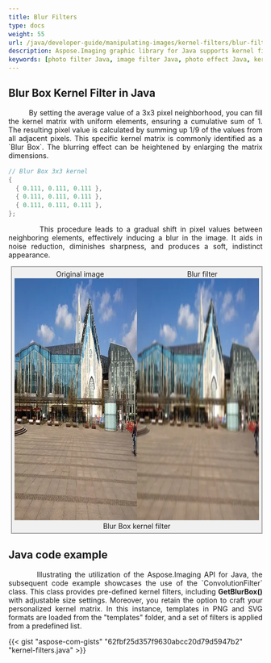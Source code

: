 ```yaml
---
title: Blur Filters
type: docs
weight: 55
url: /java/developer-guide/manipulating-images/kernel-filters/blur-filter/
description: Aspose.Imaging graphic library for Java supports kernel filters such as Blurring as well as custom kernels.
keywords: [photo filter Java, image filter Java, photo effect Java, kernel filter, blur image in Java, blur filter in Java, blur box filter, kernel matrix, convolution operation, custom kernel filter]
---
```


## Blur Box Kernel Filter in Java

<p align='justify'>
&nbsp;&nbsp;&nbsp;&nbsp;&nbsp;&nbsp;&nbsp;&nbsp;
By setting the average value of a 3x3 pixel neighborhood, you can fill the kernel matrix with uniform elements, ensuring a cumulative sum of 1. The resulting pixel value is calculated by summing up 1/9 of the values from all adjacent pixels. This specific kernel matrix is commonly identified as a `Blur Box`. The blurring effect can be heightened by enlarging the matrix dimensions.
</p>

```java
// Blur Box 3x3 kernel
{
  { 0.111, 0.111, 0.111 },
  { 0.111, 0.111, 0.111 },
  { 0.111, 0.111, 0.111 },
};
```
<p align='justify'>
&nbsp;&nbsp;&nbsp;&nbsp;&nbsp;&nbsp;&nbsp;&nbsp;
This procedure leads to a gradual shift in pixel values between neighboring elements, effectively inducing a blur in the image. It aids in noise reduction, diminishes sharpness, and produces a soft, indistinct appearance.
</p>

<style>
   .frame {
    border: 2px solid darkgray;
    padding: 5px;
    margin: 10px 0 5px 5px;
    background: #f0f0f0;
    align-items: center;
   }
   .marginauto {
    margin: 10px auto 20px;
    display: block;
   }
   .frame figcaption {
    margin: 0 auto;
    display: flex;
    flex-direction: row;
    justify-content: center;
   }
   .container {
    display: flex;
    flex-direction: row;
    align-items: center;
    justify-content: space-around;
   }
</style>

<figure class="frame">
<div class="container">
    <div>
        <figcaption>Original image</figcaption>
    </div>
    <div>
        <figcaption>Blur filter</figcaption>
    </div>
</div>
<div class="container">
    <div>
        <img src="../template-building.webp" alt="Original photo before kernel filter" width="640" height="480"/>
    </div>
    <div>
        <img src="./blur-box-3x3-kernel-filter.webp" alt="Blur Box 3x3 kernel filter in Java" width="640" height="480"/>
    </div>
</div>
<figcaption>Blur Box kernel filter</figcaption>
</figure>

## Java code example

<p align='justify'>
&nbsp;&nbsp;&nbsp;&nbsp;&nbsp;&nbsp;&nbsp;&nbsp;
Illustrating the utilization of the Aspose.Imaging API for Java, the subsequent code example showcases the use of the `ConvolutionFilter` class. This class provides pre-defined kernel filters, including <strong>GetBlurBox()</strong> with adjustable size settings. Moreover, you retain the option to craft your personalized kernel matrix. In this instance, templates in PNG and SVG formats are loaded from the "templates" folder, and a set of filters is applied from a predefined list.
</p>

{{< gist "aspose-com-gists" "62fbf25d357f9630abcc20d79d5947b2" "kernel-filters.java" >}}
